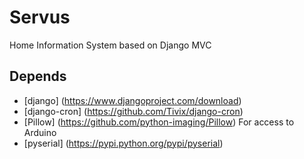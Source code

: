 Servus
======

Home Information System based on Django MVC


Depends
--------

* [django] (https://www.djangoproject.com/download)
* [django-cron] (https://github.com/Tivix/django-cron)
* [Pillow] (https://github.com/python-imaging/Pillow)
For access to Arduino
* [pyserial] (https://pypi.python.org/pypi/pyserial)